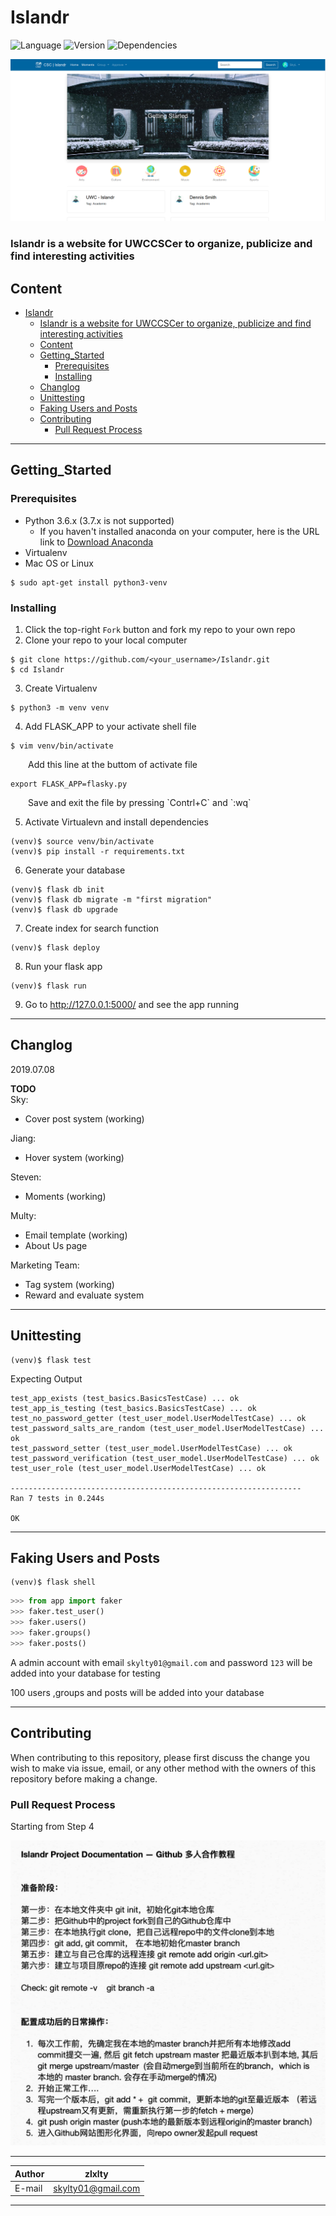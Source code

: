 Islandr 
=====
![Language](https://img.shields.io/badge/language-python-green.svg)  ![Version](https://img.shields.io/badge/version-0.1.0-yellow.svg)    ![Dependencies](https://img.shields.io/badge/dependencies-up_to_date-green.svg)
<div align=center><img src="app/static/pic/cover.png"/></div>

### Islandr is a website for UWCCSCer to organize, publicize and find interesting activities

## Content
- [Islandr](#Islandr)
    - [Islandr is a website for UWCCSCer to organize, publicize and find interesting activities](#Islandr-is-a-website-for-UWCCSCer-to-organize-publicize-and-find-interesting-activities)
  - [Content](#Content)
  - [Getting_Started](#GettingStarted)
    - [Prerequisites](#Prerequisites)
    - [Installing](#Installing)
  - [Changlog](#Changlog)
  - [Unittesting](#Unittesting)
  - [Faking Users and Posts](#Faking-Users-and-Posts)
  - [Contributing](#Contributing)
    - [Pull Request Process](#Pull-Request-Process)

***
## Getting_Started
### Prerequisites
* Python 3.6.x (3.7.x is not supported)
  * If you haven't installed anaconda on your computer, here is the URL link to [Download Anaconda](https://www.anaconda.com/download)
* Virtualenv
* Mac OS or Linux
```
$ sudo apt-get install python3-venv
```
### Installing
1. Click the top-right `Fork` button and fork my repo to your own repo
2. Clone your repo to your local computer
```
$ git clone https://github.com/<your_username>/Islandr.git
$ cd Islandr
```
3. Create Virtualenv
```
$ python3 -m venv venv
```
4. Add FLASK_APP to your activate shell file
```
$ vim venv/bin/activate
```
<p style="text-indent:2em;">Add this line at the buttom of activate file</p>

```shell
export FLASK_APP=flasky.py
```
<p style="text-indent:2em;">Save and exit the file by pressing `Contrl+C` and `:wq`</p>  

5. Activate Virtualevn and install dependencies
```
(venv)$ source venv/bin/activate
(venv)$ pip install -r requirements.txt
```
6. Generate your database
```
(venv)$ flask db init
(venv)$ flask db migrate -m "first migration"
(venv)$ flask db upgrade
```
7. Create index for search function
```
(venv)$ flask deploy
```
8. Run your flask app
```
(venv)$ flask run
```
9. Go to http://127.0.0.1:5000/ and see the app running

***
## Changlog
2019.07.08

**TODO**  
Sky: 
* Cover post system (working)

Jiang:
* Hover system (working)

Steven:
* Moments (working)

Multy:
* Email template (working)
* About Us page

Marketing Team:
* Tag system (working)
* Reward and evaluate system

***
## Unittesting
```
(venv)$ flask test
```
Expecting Output
```
test_app_exists (test_basics.BasicsTestCase) ... ok
test_app_is_testing (test_basics.BasicsTestCase) ... ok
test_no_password_getter (test_user_model.UserModelTestCase) ... ok
test_password_salts_are_random (test_user_model.UserModelTestCase) ... ok
test_password_setter (test_user_model.UserModelTestCase) ... ok
test_password_verification (test_user_model.UserModelTestCase) ... ok
test_user_role (test_user_model.UserModelTestCase) ... ok

-----------------------------------------------------------------
Ran 7 tests in 0.244s

OK
```

***
## Faking Users and Posts
```
(venv)$ flask shell
```
```python
>>> from app import faker
>>> faker.test_user()
>>> faker.users()
>>> faker.groups()
>>> faker.posts()
```
A admin account with email `skylty01@gmail.com` and password `123` will be added into your database for testing

100 users ,groups and posts will be added into your database

***
## Contributing
When contributing to this repository, please first discuss the change you wish to make via issue, email, or any other method with the owners of this repository before making a change.
### Pull Request Process
Starting from Step 4
<div align=center><img width="800px" src="app/static/pic/contribute.jpg"/></div>

****

|Author|zlxlty|
|---|---|
|E-mail|skylty01@gmail.com|


****
